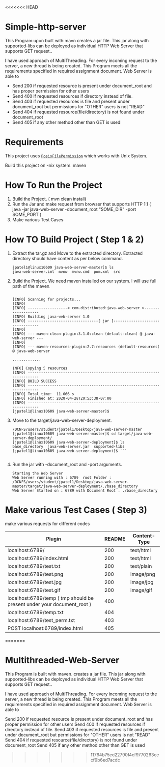 <<<<<<< HEAD
# Simple-http-server

This Program upon built with mavn creates a jar file. This jar along with supported-libs can be deployed as individual HTTP Web Server that supports GET request..

I have used approach of MultiThreading. For every incoming request to the server, a new thread is being created.
This Program meets all the requirements specified in required assignment document.
Web Server is able to 
-  Send 200 if requested resource is present under document_root and has proper permission for other users 
-  Send 400 if requested resources if directory instead of file.
-  Send 403 if requested resources is file and present under document_root but permissions for "OTHER" users is not "READ"
-  Send 404 if requested resource(file/directory) is not found under document_root
-  Send 405 if any other method other than GET is used

# Requirements 

This project uses [`PosixFilePermission`](https://docs.oracle.com/javase/7/docs/api/java/nio/file/attribute/PosixFilePermission.html) which works with Unix System.

Build this project on -nix system. 
maven

# How To Run the Project

1.  Build the Project.   ( mvn clean install)
2.  Run the Jar and make request from browser that supports HTTP 1.1   ( java -jar java-web-server -document_root "SOME_DIR" -port SOME_PORT )
3.  Make various Test Cases 


How TO Build Project ( Step 1 &  2)
===================================

1. Extract the tar.gz  and Move to the extracted directory. Extracted directory should have content as per below command. 

    ```
    jpatel1@linux10609 java-web-server-master]$ ls
    java-web-server.iml  mvnw  mvnw.cmd  pom.xml  src
    ```


2. Build the Project. We need maven installed on our system. I will use full path of the maven. 

    ```jpatel1@linux10609 java-web-server-master]$ ~/Desktop/apache-maven-3.6.3/bin/mvn clean install
    
    [INFO] Scanning for projects...
    [INFO] 
    [INFO] ------------------< com.distributed:java-web-server >-------------------
    [INFO] Building java-web-server 1.0
    [INFO] --------------------------------[ jar ]---------------------------------
    [INFO] 
    [INFO] --- maven-clean-plugin:3.1.0:clean (default-clean) @ java-web-server ---
    [INFO] 
    [INFO] --- maven-resources-plugin:2.7:resources (default-resources) @ java-web-server

    .............

    INFO] Copying 5 resources
    [INFO] ------------------------------------------------------------------------
    [INFO] BUILD SUCCESS
    [INFO] ------------------------------------------------------------------------
    [INFO] Total time:  11.666 s
    [INFO] Finished at: 2020-04-28T20:53:38-07:00
    [INFO] ------------------------------------------------------------------------
    [jpatel1@linux10609 java-web-server-master]$
    ```

3. Move to the target/java-web-server-deployment.

    ```[jpatel1@linux10609 java-web-server-master]$ pwd
    /DCNFS/users/student/jpatel1/Desktop/java-web-server-master
    [jpatel1@linux10609 java-web-server-master]$ cd target/java-web-server-deployment/
    [jpatel1@linux10609 java-web-server-deployment]$ ls
    base_directory  java-web-server.jar  supported-libs
    [jpatel1@linux10609 java-web-server-deployment]$ ```


4. Run the jar with -document_root and -port arguments. 

    ```[jpatel1@linux10609 java-web-server-deployment]$ java -jar java-web-server.jar -document_root ./base_directory -port 6789
    Starting the Web Server
    Web Server running with : 6789  root Folder : /DCNFS/users/student/jpatel1/Desktop/java-web-server-master/target/java-web-server-deployment/./base_directory
    Web Server Started on : 6789 with Document Root : ./base_directory
    ```

Make various Test Cases  ( Step 3)
===================================

make various requests for different codes 

| Plugin | README | Content-Type |
| ------ | ------ | ------------ |
  | localhost:6789/                                                                |         200        |  text/html      |
  | localhost:6789/index.html                                                      |         200        |  text/html      |
  | localhost:6789/test.txt                                                        |         200        |  text/plain     |
  | localhost:6789/test.png                                                        |         200        |  image/png      |
  | localhost:6789/test.jpg                                                        |         200        |  image/jpg      |  
  | localhost:6789/test.gif                                                        |         200        |  image/gif      | 
  | localhost:6789/temp         ( tmp should be present under your document_root ) |         400        |                 |     
  | localhost:6789/temp.txt                                                        |         404        |                 |   
  | localhost:6789/test_perm.txt                                                   |         403        |                 |  
  | POST localhost:6789/index.html                                                 |         405        |                 | 
=======
# Multithreaded-Web-Server

This Program is built with maven. creates a jar file. This jar along with supported-libs can be deployed as individual HTTP Web Server that supports GET request..

I have used approach of MultiThreading. For every incoming request to the server, a new thread is being created. This Program meets all the requirements specified in required assignment document. Web Server is able to

Send 200 if requested resource is present under document_root and has proper permission for other users
Send 400 if requested resources if directory instead of file.
Send 403 if requested resources is file and present under document_root but permissions for "OTHER" users is not "READ"
Send 404 if requested resource(file/directory) is not found under document_root
Send 405 if any other method other than GET is used
>>>>>>> 11764b75ed22790f4cf9770263cecf9b6ed7acdc
